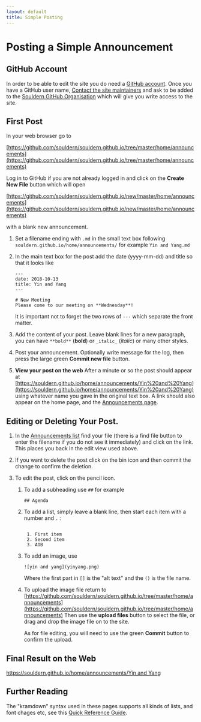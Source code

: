 ```yaml
---
layout: default
title: Simple Posting
---
```


# Posting a Simple Announcement

## GitHub Account

In order to be able to edit the site you do need a
  [GitHub account](https://github.com/join?source=header-home).
  Once you have a GitHub user
  name, [Contact the site  maintainers](/home/contact-website)
  and ask to be added to
  the [Souldern GitHub Organisation](https://github.com/orgs/souldern/people)
  which will give you write access to the site.
  
## First Post
In your web browser go to

[https://github.com/souldern/souldern.github.io/tree/master/home/announcements](https://github.com/souldern/souldern.github.io/tree/master/home/announcements)

Log in to GitHub if you are not already logged in and click on the **Create New File** button
which will open

[https://github.com/souldern/souldern.github.io/new/master/home/announcements](https://github.com/souldern/souldern.github.io/new/master/home/announcements)

with a blank new announcement.

1. Set a filename ending with `.md` in the small text box following `souldern.github.io/home/announcements/`
  for example `Yin and Yang.md`

2. In the main text box for the post add the date (yyyy-mm-dd)  and title so that it looks like

   ```
   ---
   date: 2018-10-13
   title: Yin and Yang
   ---
   
   # New Meeting
   Please come to our meeting on **Wednesday**!
   ```

   It is important not to forget the two rows of `---` which separate the front matter.

3. Add the content of your post. Leave blank lines for a new paragraph,  you can have `**bold**` (**bold**) or `_italic_` (_italic_) or many other styles.

4. Post your announcement.  Optionally write message for the log, then press the large green **Commit new file** button.

5. **View your post on the web** After a minute or so the post should appear at  
   [https://souldern.github.io/home/announcements/Yin%20and%20Yang](https://souldern.github.io/home/announcements/Yin%20and%20Yang)
   using whatever name you gave in the original text box. A link should also appear on the home page, and
   the [Announcements page](https://souldern.github.io/home/announcements/).

## Editing or Deleting Your Post.

1. In the [Announcements list](https://github.com/souldern/souldern.github.io/tree/master/home/announcements) find your file (there is a find file button to enter the filename if you do not see it immediately) and click on the link. This places you back in the edit view used above.

2. If you want to delete the post click on the bin icon and then commit the change to confirm the deletion.

3. To edit the post, click on the pencil icon.

   1. To add a subheading use `##` for example

      ```
      ## Agenda
      ```

    2. To add a list, simply leave a blank line, then start each item with a number and `.` :

       ```
     
        1. First item
        2. Second item
        3. AOB
       ```
     
    3. To add an image, use

       ```
       ![yin and yang](yinyang.png)
       ```

       Where the first part in `[]` is the "alt text" and the `()` is the file name.

    4. To upload the image file return to  
       [https://github.com/souldern/souldern.github.io/tree/master/home/announcements](https://github.com/souldern/souldern.github.io/tree/master/home/announcements)
       Then use the **upload files** button to select the file, or drag and drop the image file on to the site.

       As for file editing, you will need to use the green **Commit** button to confirm the upload.
       

## Final Result on the Web

[https://souldern.github.io/home/announcements/Yin and Yang](https://souldern.github.io/home/announcements/Yin%20and%20Yang)

## Further Reading

The "kramdown" syntax used in these pages supports all kinds of lists, and font chages etc, see this [Quick Reference Guide](https://kramdown.gettalong.org/quickref.html).